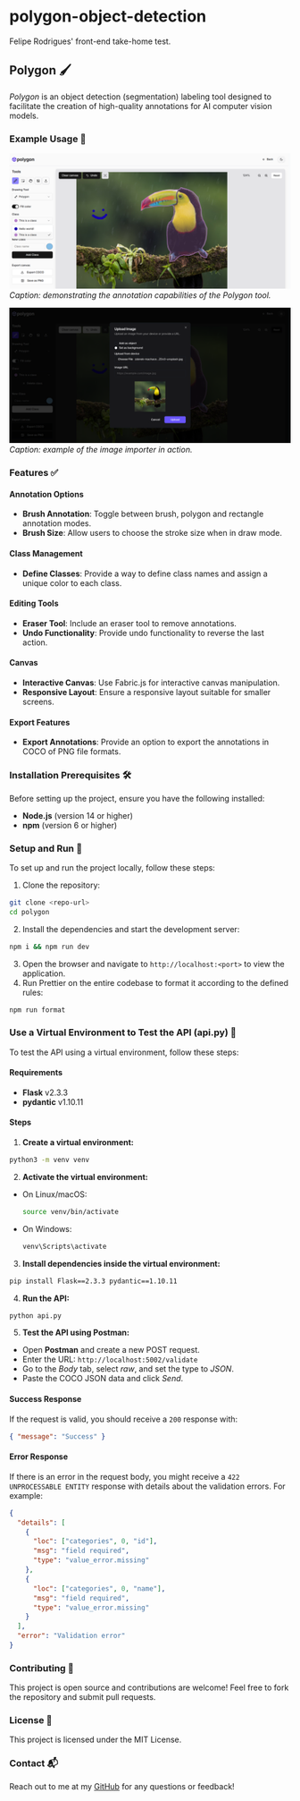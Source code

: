 # polygon-object-detection

Felipe Rodrigues' front-end take-home test.

## Polygon 🖌️

_Polygon_ is an object detection (segmentation) labeling tool designed to facilitate the creation of high-quality annotations for AI computer vision models.


### Example Usage 📸

![Example 1](src/assets/images/example.png)
_Caption: demonstrating the annotation capabilities of the Polygon tool._

![Example 2](src/assets/images/example2.png)
_Caption: example of the image importer in action._

### Features ✅

#### Annotation Options

- **Brush Annotation**: Toggle between brush, polygon and rectangle annotation modes.
- **Brush Size**: Allow users to choose the stroke size when in draw mode.

#### Class Management

- **Define Classes**: Provide a way to define class names and assign a unique color to each class.

#### Editing Tools

- **Eraser Tool**: Include an eraser tool to remove annotations.
- **Undo Functionality**: Provide undo functionality to reverse the last action.

#### Canvas

- **Interactive Canvas**: Use Fabric.js for interactive canvas manipulation.
- **Responsive Layout**: Ensure a responsive layout suitable for smaller screens.

#### Export Features

- **Export Annotations**: Provide an option to export the annotations in COCO of PNG file formats.

### Installation Prerequisites 🛠️

Before setting up the project, ensure you have the following installed:

- **Node.js** (version 14 or higher)
- **npm** (version 6 or higher)

### Setup and Run 🚀

To set up and run the project locally, follow these steps:

1. Clone the repository:

```sh
git clone <repo-url>
cd polygon
```

2. Install the dependencies and start the development server:

```sh
npm i && npm run dev
```

3. Open the browser and navigate to `http://localhost:<port>` to view the application.
4. Run Prettier on the entire codebase to format it according to the defined rules:

```sh
npm run format
```

### Use a Virtual Environment to Test the API (api.py) 🧪

To test the API using a virtual environment, follow these steps:

#### Requirements

- **Flask** v2.3.3
- **pydantic** v1.10.11

#### Steps

1. **Create a virtual environment:**

```sh
python3 -m venv venv
```

2. **Activate the virtual environment:**

- On Linux/macOS:

  ```sh
  source venv/bin/activate
  ```

- On Windows:

  ```sh
  venv\Scripts\activate
  ```

3. **Install dependencies inside the virtual environment:**

```sh
pip install Flask==2.3.3 pydantic==1.10.11
```

4. **Run the API:**

```sh
python api.py
```

5. **Test the API using Postman:**

- Open **Postman** and create a new POST request.
- Enter the URL: `http://localhost:5002/validate`
- Go to the _Body_ tab, select _raw_, and set the type to _JSON_.
- Paste the COCO JSON data and click _Send_.

#### Success Response

If the request is valid, you should receive a `200` response with:

```json
{ "message": "Success" }
```

#### Error Response

If there is an error in the request body, you might receive a `422 UNPROCESSABLE ENTITY` response with details about the validation errors. For example:

```json
{
  "details": [
    {
      "loc": ["categories", 0, "id"],
      "msg": "field required",
      "type": "value_error.missing"
    },
    {
      "loc": ["categories", 0, "name"],
      "msg": "field required",
      "type": "value_error.missing"
    }
  ],
  "error": "Validation error"
}
```

### Contributing 🤝

This project is open source and contributions are welcome! Feel free to fork the repository and submit pull requests.

### License 📄

This project is licensed under the MIT License.

### Contact 📬

Reach out to me at my [GitHub](https://github.com/felipe-rod123) for any questions or feedback!
